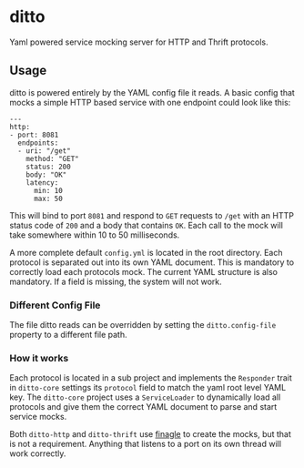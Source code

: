 # ditto

Yaml powered service mocking server for HTTP and Thrift protocols.

## Usage
ditto is powered entirely by the YAML config file it reads.  A basic config
that mocks a simple HTTP based service with one endpoint could look like this:

    ---
    http:
    - port: 8081
      endpoints:
      - uri: "/get"
        method: "GET"
        status: 200
        body: "OK"
        latency:
          min: 10
          max: 50

This will bind to port `8081` and respond to `GET` requests to `/get` with an
HTTP status code of `200` and a body that contains `OK`. Each call to the mock
will take somewhere within 10 to 50 milliseconds.

A more complete default `config.yml` is located in the root directory. Each 
protocol is separated out into its own YAML document. This is mandatory to 
correctly load each protocols mock. The current YAML structure is also 
mandatory. If a field is missing, the system will not work.

### Different Config File
The file ditto reads can be overridden by setting the `ditto.config-file` 
property to a different file path.

### How it works
Each protocol is located in a sub project and implements the `Responder` trait 
in `ditto-core` settings its `protocol` field to match the yaml root level YAML
key. The `ditto-core` project uses a `ServiceLoader` to dynamically load all
protocols and give them the correct YAML document to parse and start service
mocks.

Both `ditto-http` and `ditto-thrift` use [finagle](https://github.com/twitter/finagle)
to create the mocks, but that is not a requirement. Anything that listens to a
port on its own thread will work correctly.
